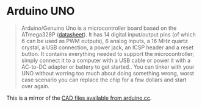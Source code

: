 # Arduino UNO

> Arduino/Genuino Uno is a microcontroller board based on the ATmega328P ([datasheet](http://www.atmel.com/Images/doc8161.pdf)). It has 14 digital input/output pins (of which 6 can be used as PWM outputs), 6 analog inputs, a 16 MHz quartz crystal, a USB connection, a power jack, an ICSP header and a reset button. It contains everything needed to support the microcontroller; simply connect it to a computer with a USB cable or power it with a AC-to-DC adapter or battery to get started.. You can tinker with your UNO without worring too much about doing something wrong, worst case scenario you can replace the chip for a few dollars and start over again.

This is a mirror of the [CAD files available from arduino.cc](https://www.arduino.cc/en/Main/ArduinoBoardUno#documentation).
